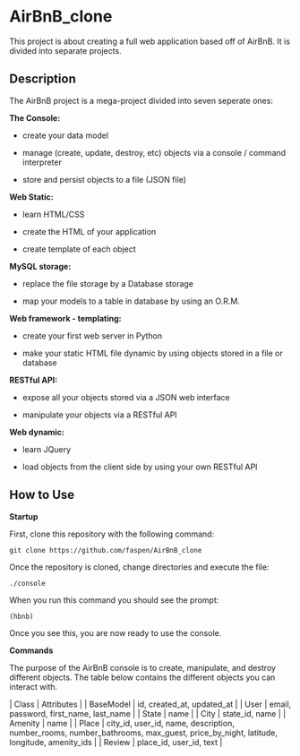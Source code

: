 # AirBnB_clone

This project is about creating a full web application based off of AirBnB. It is divided into separate projects.

## Description

The AirBnB project is a mega-project divided into seven seperate ones:

**The Console:**

* create your data model

* manage (create, update, destroy, etc) objects via a console / command interpreter

* store and persist objects to a file (JSON file)

**Web Static:**

* learn HTML/CSS

* create the HTML of your application

* create template of each object

**MySQL storage:**

* replace the file storage by a Database storage

* map your models to a table in database by using an O.R.M.

**Web framework - templating:**

* create your first web server in Python

* make your static HTML file dynamic by using objects stored in a file or database

**RESTful API:**

* expose all your objects stored via a JSON web interface

* manipulate your objects via a RESTful API

**Web dynamic:**

* learn JQuery

* load objects from the client side by using your own RESTful API

## How to Use

**Startup**

First, clone this repository with the following command:

```shell
git clone https://github.com/faspen/AirBnB_clone
```

Once the repository is cloned, change directories and execute the file:

```shell
./console
```

When you run this command you should see the prompt:

```shell
(hbnb)
```

Once you see this, you are now ready to use the console.

**Commands**

The purpose of the AirBnB console is to create, manipulate, and destroy different objects. The table below contains the different objects you can interact with.

| Class | Attributes |
| BaseModel | id, created_at, updated_at |
| User | email, password, first_name, last_name |
| State | name |
| City | state_id, name |
| Amenity | name |
| Place | city_id, user_id, name, description, number_rooms, number_bathrooms, max_guest, price_by_night, latitude, longitude, amenity_ids |
| Review | place_id, user_id, text |
